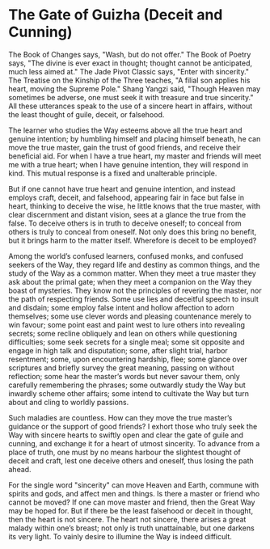 # The Gate of Guizha (Deceit and Cunning)

The Book of Changes says, "Wash, but do not offer." The Book of Poetry says, "The divine is ever exact in thought; thought cannot be anticipated, much less aimed at." The Jade Pivot Classic says, "Enter with sincerity." The Treatise on the Kinship of the Three teaches, "A filial son applies his heart, moving the Supreme Pole." Shang Yangzi said, "Though Heaven may sometimes be adverse, one must seek it with treasure and true sincerity." All these utterances speak to the use of a sincere heart in affairs, without the least thought of guile, deceit, or falsehood.

The learner who studies the Way esteems above all the true heart and genuine intention; by humbling himself and placing himself beneath, he can move the true master, gain the trust of good friends, and receive their beneficial aid. For when I have a true heart, my master and friends will meet me with a true heart; when I have genuine intention, they will respond in kind. This mutual response is a fixed and unalterable principle.

But if one cannot have true heart and genuine intention, and instead employs craft, deceit, and falsehood, appearing fair in face but false in heart, thinking to deceive the wise, he little knows that the true master, with clear discernment and distant vision, sees at a glance the true from the false. To deceive others is in truth to deceive oneself; to conceal from others is truly to conceal from oneself. Not only does this bring no benefit, but it brings harm to the matter itself. Wherefore is deceit to be employed?

Among the world’s confused learners, confused monks, and confused seekers of the Way, they regard life and destiny as common things, and the study of the Way as a common matter. When they meet a true master they ask about the primal gate; when they meet a companion on the Way they boast of mysteries. They know not the principles of revering the master, nor the path of respecting friends. Some use lies and deceitful speech to insult and disdain; some employ false intent and hollow affection to adorn themselves; some use clever words and pleasing countenance merely to win favour; some point east and paint west to lure others into revealing secrets; some recline obliquely and lean on others while questioning difficulties; some seek secrets for a single meal; some sit opposite and engage in high talk and disputation; some, after slight trial, harbor resentment; some, upon encountering hardship, flee; some glance over scriptures and briefly survey the great meaning, passing on without reflection; some hear the master’s words but never savour them, only carefully remembering the phrases; some outwardly study the Way but inwardly scheme other affairs; some intend to cultivate the Way but turn about and cling to worldly passions.

Such maladies are countless. How can they move the true master’s guidance or the support of good friends? I exhort those who truly seek the Way with sincere hearts to swiftly open and clear the gate of guile and cunning, and exchange it for a heart of utmost sincerity. To advance from a place of truth, one must by no means harbour the slightest thought of deceit and craft, lest one deceive others and oneself, thus losing the path ahead.

For the single word "sincerity" can move Heaven and Earth, commune with spirits and gods, and affect men and things. Is there a master or friend who cannot be moved? If one can move master and friend, then the Great Way may be hoped for. But if there be the least falsehood or deceit in thought, then the heart is not sincere. The heart not sincere, there arises a great malady within one’s breast; not only is truth unattainable, but one darkens its very light. To vainly desire to illumine the Way is indeed difficult.
